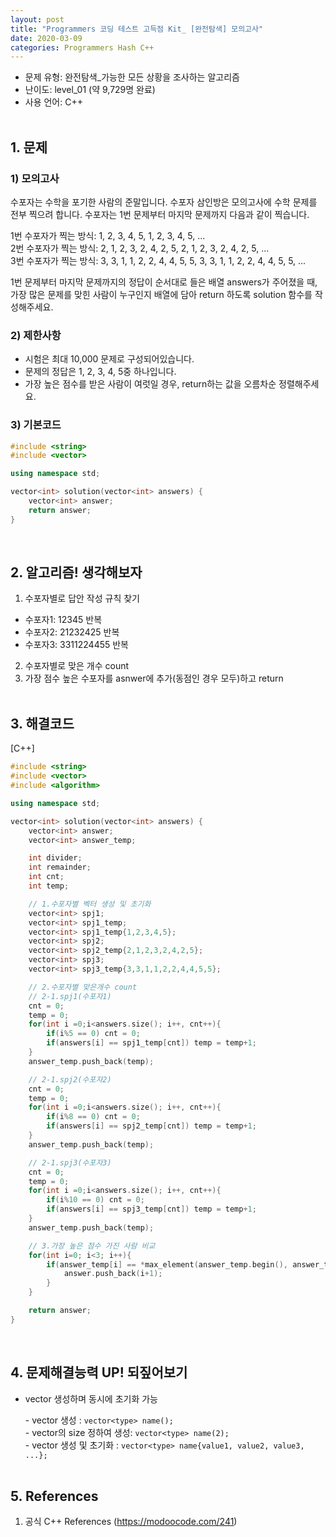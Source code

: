 ```yaml
---
layout: post
title: "Programmers 코딩 테스트 고득점 Kit_ [완전탐색] 모의고사"
date: 2020-03-09
categories: Programmers Hash C++
---
```


- 문제 유형: 완전탐색_가능한 모든 상황을 조사하는 알고리즘
- 난이도: level_01 (약 9,729명 완료)
- 사용 언어: C++ <br/><br/>

## 1. 문제
### 1) 모의고사   
수포자는 수학을 포기한 사람의 준말입니다. 수포자 삼인방은 모의고사에 수학 문제를 전부 찍으려 합니다. 수포자는 1번 문제부터 마지막 문제까지 다음과 같이 찍습니다.<br/>

1번 수포자가 찍는 방식: 1, 2, 3, 4, 5, 1, 2, 3, 4, 5, ...<br/>
2번 수포자가 찍는 방식: 2, 1, 2, 3, 2, 4, 2, 5, 2, 1, 2, 3, 2, 4, 2, 5, ...<br/>
3번 수포자가 찍는 방식: 3, 3, 1, 1, 2, 2, 4, 4, 5, 5, 3, 3, 1, 1, 2, 2, 4, 4, 5, 5, ...<br/>

1번 문제부터 마지막 문제까지의 정답이 순서대로 들은 배열 answers가 주어졌을 때, 가장 많은 문제를 맞힌 사람이 누구인지 배열에 담아 return 하도록 solution 함수를 작성해주세요.
<br/>

### 2) 제한사항   
- 시험은 최대 10,000 문제로 구성되어있습니다.
- 문제의 정답은 1, 2, 3, 4, 5중 하나입니다.
- 가장 높은 점수를 받은 사람이 여럿일 경우, return하는 값을 오름차순 정렬해주세요.

### 3) 기본코드
```c++
#include <string>
#include <vector>

using namespace std;

vector<int> solution(vector<int> answers) {
    vector<int> answer;
    return answer;
}
```
<br/>

## 2. 알고리즘! 생각해보자
1) 수포자별로 답안 작성 규칙 찾기
- 수포자1: 12345 반복
- 수포자2: 21232425 반복
- 수포자3: 3311224455 반복

2) 수포자별로 맞은 개수 count<br/>
3) 가장 점수 높은 수포자를 asnwer에 추가(동점인 경우 모두)하고 return
<br/><br/>

## 3. 해결코드
[C++]<br/>

```c++
#include <string>
#include <vector>
#include <algorithm>

using namespace std;

vector<int> solution(vector<int> answers) {
    vector<int> answer;
    vector<int> answer_temp;

    int divider;
    int remainder;
    int cnt;
    int temp;

    // 1.수포자별 벡터 생성 및 초기화
    vector<int> spj1;
    vector<int> spj1_temp;
    vector<int> spj1_temp{1,2,3,4,5};
    vector<int> spj2;
    vector<int> spj2_temp{2,1,2,3,2,4,2,5};
    vector<int> spj3;
    vector<int> spj3_temp{3,3,1,1,2,2,4,4,5,5};

    // 2.수포자별 맞은개수 count
    // 2-1.spj1(수포자1)
    cnt = 0;
    temp = 0;
    for(int i =0;i<answers.size(); i++, cnt++){
        if(i%5 == 0) cnt = 0;
        if(answers[i] == spj1_temp[cnt]) temp = temp+1;
    }
    answer_temp.push_back(temp);

    // 2-1.spj2(수포자2)
    cnt = 0;
    temp = 0;
    for(int i =0;i<answers.size(); i++, cnt++){
        if(i%8 == 0) cnt = 0;
        if(answers[i] == spj2_temp[cnt]) temp = temp+1;
    }
    answer_temp.push_back(temp);

    // 2-1.spj3(수포자3)
    cnt = 0;
    temp = 0;
    for(int i =0;i<answers.size(); i++, cnt++){
        if(i%10 == 0) cnt = 0;
        if(answers[i] == spj3_temp[cnt]) temp = temp+1;
    }
    answer_temp.push_back(temp);   

    // 3.가장 높은 점수 가진 사람 비교
    for(int i=0; i<3; i++){
        if(answer_temp[i] == *max_element(answer_temp.begin(), answer_temp.end())){
            answer.push_back(i+1);
        }         
    }

    return answer;
}
```
<br/>

## 4. 문제해결능력 UP! 되짚어보기
- vector 생성하며 동시에 초기화 가능

  \- vector 생성 : `vector<type> name();` <br/>
  \- vector의 size 정하여 생성: `vector<type> name(2);` <br/>
  \- vector 생성 및 초기화 : `vector<type> name{value1, value2, value3, ...};`
<br/><br/>

## 5. References
1) 공식 C++ References (<https://modoocode.com/241>)
<br/><br/>
